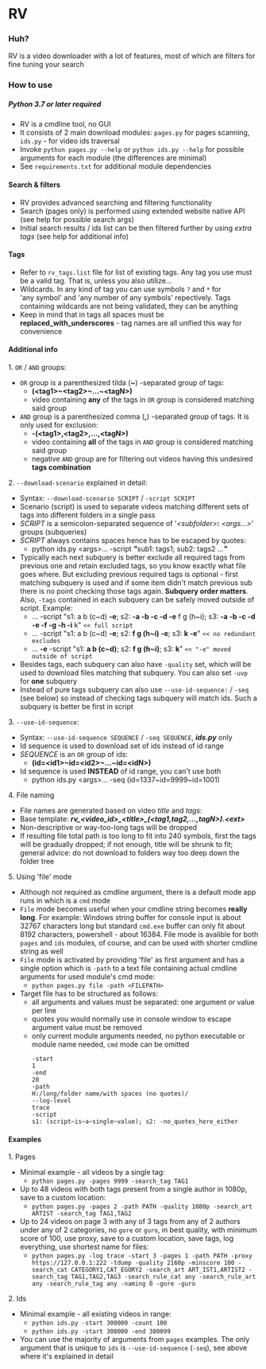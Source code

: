# RV

### Huh?
RV is a video downloader with a lot of features, most of which are filters for fine tuning your search

### How to use
##### Python 3.7 or later required
- RV is a cmdline tool, no GUI
- It consists of 2 main download modules: `pages.py` for pages scanning, `ids.py` - for video ids traversal
- Invoke `python pages.py --help` or `python ids.py --help` for possible arguments for each module (the differences are minimal)
- See `requirements.txt` for additional module dependencies

#### Search & filters
- RV provides advanced searching and filtering functionality
- Search (pages only) is performed using extended website native API (see help for possible search args)
- Initial search results / ids list can be then filtered further by using *extra tags* (see help for additional info)

#### Tags
- Refer to `rv_tags.list` file for list of existing tags. Any tag you use must be a valid tag. That is, unless you also utilize...
- Wildcards. In any kind of tag you can use symbols `?` and `*` for 'any symbol' and 'any number of any symbols' repectively. Tags containing wildcards are not being validated, they can be anything
- Keep in mind that in tags all spaces must be **replaced_with_underscores** - tag names are all unified this way for convenience

#### Additional info
1. `OR` / `AND` groups:
  - `OR` group is a parenthesized tilda (**\~**) -separated group of tags:
    - **(\<tag1>\~\<tag2>\~...\~\<tagN>)**
    - video containing **any** of the tags in `OR` group is considered matching said group
  - `AND` group is a parenthesized comma (**,**) -separated group of tags. It is only used for exclusion:
    - **-(\<tag1>,\<tag2>,...,\<tagN>)**
    - video containing **all** of the tags in `AND` group is considered matching said group
    - negative `AND` group are for filtering out videos having this undesired **tags combination**

2. `--download-scenario` explained in detail:
   - Syntax: `--download-scenario SCRIPT` / `-script SCRIPT`
   - Scenario (script) is used to separate videos matching different sets of tags into different folders in a single pass
   - *SCRIPT* is a semicolon-separated sequence of '*\<subfolder>*<NOTHING>**:** *\<args...>*' groups (subqueries)
   - *SCRIPT* always contains spaces hence has to be escaped by quotes:
     - python ids.py \<args>... -script ***"***<NOTHING>sub1: tags1; sub2: tags2 ...***"***
   - Typically each next subquery is better exclude all required tags from previous one and retain excluded tags, so you know exactly what file goes where. But excluding previous required tags is optional - first matching subquery is used and if some item didn't match previous sub there is no point checking those tags again. **Subquery order matters**. Also, `-tags` contained in each subquery can be safely moved outside of script. Example:
     - ... -script "s1: a b (c\~d) **-e**; s2: **-a -b -c -d -e** f g (h\~i); s3: **-a -b -c -d -e -f -g -h -i** k" `<< full script`
     - ... -script "s1: a b (c\~d) **-e**; s2: **f g (h\~i) -e**; s3: **k -e**" `<< no redundant excludes`
     - ... **-e** -script "s1: **a b (c\~d)**; s2: **f g (h\~i)**; s3: **k**" `<< "-e" moved outside of script`
   - Besides tags, each subquery can also have `-quality` set, which will be used to download files matching that subquery. You can also set `-uvp` for **one** subquery
   - Instead of pure tags subquery can also use `--use-id-sequence:` / `-seq` (see below) so instead of checking tags subquery will match ids. Such a subquery is better be first in script

3. `--use-id-sequence`:
  - Syntax: `--use-id-sequence SEQUENCE` / `-seq SEQUENCE`, ***ids.py*** only
  - Id sequence is used to download set of ids instead of id range
  - *SEQUENCE* is an `OR` group of ids:
    - **(id=\<id1>\~id=\<id2>\~...\~id=\<idN>)**
  - Id sequence is used **INSTEAD** of id range, you can't use both
    - python ids.py \<args>... -seq (id=1337\~id=9999\~id=1001)

4. File naming
  - File names are generated based on video *title* and *tags*:
  - Base template: ***rv\_\<video_id>\_\<title>\_(\<tag1,tag2,...,tagN>).\<ext>***
  - Non-descriptive or way-too-long tags will be dropped
  - If resulting file total path is too long to fit into 240 symbols, first the tags will be gradually dropped; if not enough, title will be shrunk to fit; general advice: do not download to folders way too deep down the folder tree

  5. Using 'file' mode
  - Although not required as cmdline argument, there is a default mode app runs in which is a `cmd` mode
  - `File` mode becomes useful when your cmdline string becomes **really long**. For example: Windows string buffer for console input is about 32767 characters long but standard `cmd.exe` buffer can only fit about 8192 characters, powershell - about 16384. File mode is avalible for both `pages` and `ids` modules, of course, and can be used with shorter cmdline string as well
  - `File` mode is activated by providing 'file' as first argument and has a single option which is `-path` to a text file containing actual cmdline arguments for used module's cmd mode:
    - `python pages.py file -path <FILEPATH>`
  - Target file has to be structured as follows:
    - all arguments and values must be separated: one argument *or* value per line
    - quotes you would normally use in console window to escape argument value must be removed
    - only current module arguments needed, no python executable or module name needed, `cmd` mode can be omitted
      ```
      -start
      1
      -end
      20
      -path
      H:/long/folder name/with spaces (no quotes)/
      --log-level
      trace
      -script
      s1: (script~is~a~single~value); s2: -no_quotes_here_either
      ```

#### Examples
1. Pages
  - Minimal example - all videos by a single tag:
    - `python pages.py -pages 9999 -search_tag TAG1`
  - Up to 48 videos with both tags present from a single author in 1080p, save to a custom location:
    - `python pages.py -pages 2 -path PATH -quality 1080p -search_art ARTIST -search_tag TAG1,TAG2`
  - Up to 24 videos on page 3 with any of 3 tags from any of 2 authors under any of 2 categories, no `gore` or `guro`, in best quality, with minimum score of 100, use proxy, save to a custom location, save tags, log everything, use shortest name for files:
    - `python pages.py -log trace -start 3 -pages 1 -path PATH -proxy https://127.0.0.1:222 -tdump -quality 2160p -minscore 100 -search_cat CATEGORY1,CAT_EGORY2 -search_art ART_IST1,ARTIST2 -search_tag TAG1,TAG2,TAG3 -search_rule_cat any -search_rule_art any -search_rule_tag any -naming 0 -gore -guro`

2. Ids
  - Minimal example - all existing videos in range:
    - `python ids.py -start 300000 -count 100`
    - `python ids.py -start 300000 -end 300099`
  - You can use the majority of arguments from `pages` examples. The only argument that is unique to `ids` is `--use-id-sequence` (`-seq`), see above where it's explained in detail
